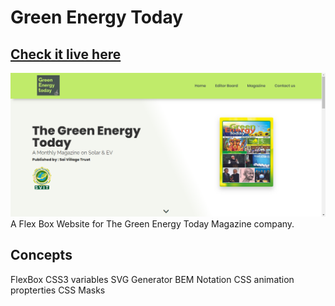 # Green Energy Today

## [Check it live here]()

![Thumbnail](thumbnail.png)
A Flex Box Website for The Green Energy Today Magazine company.

## Concepts

FlexBox
CSS3 variables
SVG Generator
BEM Notation
CSS animation propterties
CSS Masks
